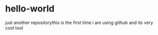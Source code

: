 # hello-world
just another repositorythis is the first time i am using github and its very cool tool
